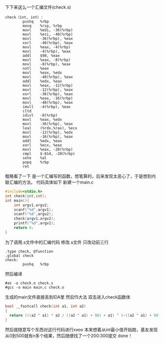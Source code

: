 下下来这么一个汇编文件(check.s)
```
check（int, int）:
        pushq   %rbp
        movq    %rsp, %rbp
        movl    %edi, -36(%rbp)
        movl    %esi, -40(%rbp)
        movl    -36(%rbp), %eax
        xorl    -40(%rbp), %eax
        movl    %eax, -4(%rbp)
        movl    -4(%rbp), %eax
        addl    $98, %eax
        movl    %eax, -8(%rbp)
        movl    -8(%rbp), %eax
        notl    %eax
        movl    %eax, %edx
        movl    -40(%rbp), %eax
        addl    %edx, %eax
        movl    %eax, -12(%rbp)
        movl    -12(%rbp), %eax
        xorl    -36(%rbp), %eax
        movl    %eax, -16(%rbp)
        movl    -40(%rbp), %eax
        imull   -4(%rbp), %eax
        cltd
        idivl   -8(%rbp)
        movl    %eax, %edx
        movl    -36(%rbp), %eax
        leal    (%rdx,%rax), %ecx
        movl    -12(%rbp), %edx
        movl    -16(%rbp), %eax
        addl    %edx, %eax
        xorl    %ecx, %eax
        movl    %eax, -20(%rbp)
        cmpl    $-814, -20(%rbp)
        sete    %al
        popq    %rbp
        ret

```
粗略看了一下 是一个汇编写的函数，想笔算的，后来发现太恶心了，于是想到内联汇编的方法。
代码具体如下
新建一个main.c
```c
#include<stdio.h>
int check(int,int);
int main(){
	int argv1,argv2;
	scanf("%d",argv1);
	scanf("%d",argv2);
	check(argv1,argv2);
	printf("%d",argv1);
	return 0;
}

```
为了调用.s文件中的汇编代码 修改.s文件
只改动前三行
```
.type check, @function
.global check
check:
        pushq   %rbp
```
然后编译
```
#as -o check.o check.s
#gcc -o main main.c check.o
```
生成的main文件直接丢到IDA里 然后f5大法 双击进入check函数体
```c
bool __fastcall check(int a1, int a2)
{
  return (((a2 ^ a1) * a2 / ((a2 ^ a1) + 98) + a1) ^ (~((a2 ^ a1) + 98) + a2 + (a1 ^ (~((a2 ^ a1) + 98) + a2)))) == -814;
}
```
然后就随意写个东西对这行代码进行xxoo 本来想着从int最小值开始跑，基友发现从0到500就有n多个结果，然后随便找了一个200:300提交 done！
